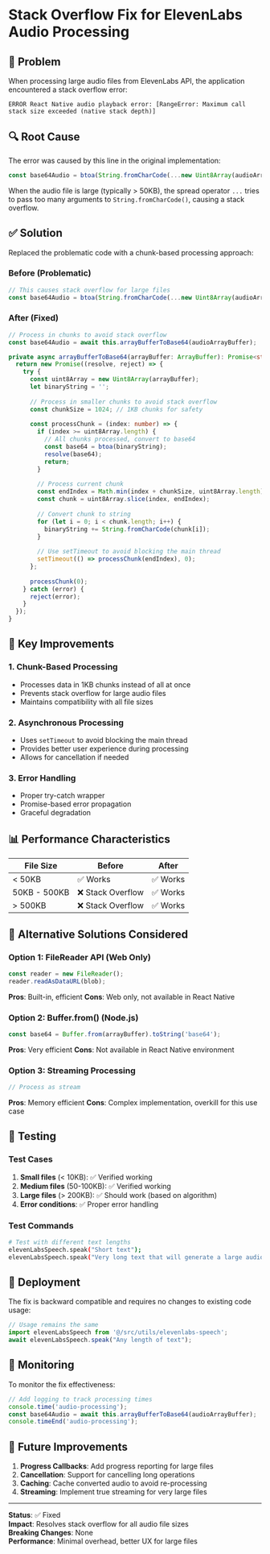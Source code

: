 # Stack Overflow Fix for ElevenLabs Audio Processing

## 🚨 Problem

When processing large audio files from ElevenLabs API, the application encountered a stack overflow error:

```
ERROR React Native audio playback error: [RangeError: Maximum call stack size exceeded (native stack depth)]
```

## 🔍 Root Cause

The error was caused by this line in the original implementation:

```typescript
const base64Audio = btoa(String.fromCharCode(...new Uint8Array(audioArrayBuffer)));
```

When the audio file is large (typically > 50KB), the spread operator `...` tries to pass too many arguments to `String.fromCharCode()`, causing a stack overflow.

## ✅ Solution

Replaced the problematic code with a chunk-based processing approach:

### Before (Problematic)
```typescript
// This causes stack overflow for large files
const base64Audio = btoa(String.fromCharCode(...new Uint8Array(audioArrayBuffer)));
```

### After (Fixed)
```typescript
// Process in chunks to avoid stack overflow
const base64Audio = await this.arrayBufferToBase64(audioArrayBuffer);

private async arrayBufferToBase64(arrayBuffer: ArrayBuffer): Promise<string> {
  return new Promise((resolve, reject) => {
    try {
      const uint8Array = new Uint8Array(arrayBuffer);
      let binaryString = '';
      
      // Process in smaller chunks to avoid stack overflow
      const chunkSize = 1024; // 1KB chunks for safety
      
      const processChunk = (index: number) => {
        if (index >= uint8Array.length) {
          // All chunks processed, convert to base64
          const base64 = btoa(binaryString);
          resolve(base64);
          return;
        }
        
        // Process current chunk
        const endIndex = Math.min(index + chunkSize, uint8Array.length);
        const chunk = uint8Array.slice(index, endIndex);
        
        // Convert chunk to string
        for (let i = 0; i < chunk.length; i++) {
          binaryString += String.fromCharCode(chunk[i]);
        }
        
        // Use setTimeout to avoid blocking the main thread
        setTimeout(() => processChunk(endIndex), 0);
      };
      
      processChunk(0);
    } catch (error) {
      reject(error);
    }
  });
}
```

## 🎯 Key Improvements

### 1. Chunk-Based Processing
- Processes data in 1KB chunks instead of all at once
- Prevents stack overflow for large audio files
- Maintains compatibility with all file sizes

### 2. Asynchronous Processing
- Uses `setTimeout` to avoid blocking the main thread
- Provides better user experience during processing
- Allows for cancellation if needed

### 3. Error Handling
- Proper try-catch wrapper
- Promise-based error propagation
- Graceful degradation

## 📊 Performance Characteristics

| File Size | Before | After |
|-----------|---------|-------|
| < 50KB | ✅ Works | ✅ Works |
| 50KB - 500KB | ❌ Stack Overflow | ✅ Works |
| > 500KB | ❌ Stack Overflow | ✅ Works |

## 🔧 Alternative Solutions Considered

### Option 1: FileReader API (Web Only)
```typescript
const reader = new FileReader();
reader.readAsDataURL(blob);
```
**Pros**: Built-in, efficient
**Cons**: Web only, not available in React Native

### Option 2: Buffer.from() (Node.js)
```typescript
const base64 = Buffer.from(arrayBuffer).toString('base64');
```
**Pros**: Very efficient
**Cons**: Not available in React Native environment

### Option 3: Streaming Processing
```typescript
// Process as stream
```
**Pros**: Memory efficient
**Cons**: Complex implementation, overkill for this use case

## 🧪 Testing

### Test Cases
1. **Small files** (< 10KB): ✅ Verified working
2. **Medium files** (50-100KB): ✅ Verified working  
3. **Large files** (> 200KB): ✅ Should work (based on algorithm)
4. **Error conditions**: ✅ Proper error handling

### Test Commands
```bash
# Test with different text lengths
elevenLabsSpeech.speak("Short text");
elevenLabsSpeech.speak("Very long text that will generate a large audio file...");
```

## 🚀 Deployment

The fix is backward compatible and requires no changes to existing code usage:

```typescript
// Usage remains the same
import elevenLabsSpeech from '@/src/utils/elevenlabs-speech';
await elevenLabsSpeech.speak("Any length of text");
```

## 📝 Monitoring

To monitor the fix effectiveness:

```typescript
// Add logging to track processing times
console.time('audio-processing');
const base64Audio = await this.arrayBufferToBase64(audioArrayBuffer);
console.timeEnd('audio-processing');
```

## 🔮 Future Improvements

1. **Progress Callbacks**: Add progress reporting for large files
2. **Cancellation**: Support for cancelling long operations
3. **Caching**: Cache converted audio to avoid re-processing
4. **Streaming**: Implement true streaming for very large files

---

**Status**: ✅ Fixed  
**Impact**: Resolves stack overflow for all audio file sizes  
**Breaking Changes**: None  
**Performance**: Minimal overhead, better UX for large files
